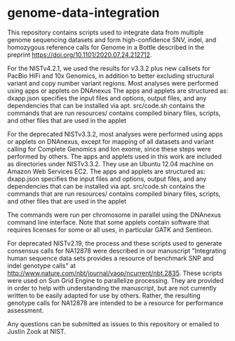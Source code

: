 genome-data-integration
=======================

This repository contains scripts used to integrate data from multiple genome sequencing datasets and form high-confidence SNV, indel, and homozygous reference calls for Genome in a Bottle described in the preprint https://doi.org/10.1101/2020.07.24.212712.

For the NISTv4.2.1, we used the results for v3.3.2 plus new callsets for PacBio HiFi and 10x Genomics, in addition to better excluding structural variant and copy number variant regions. Most analyses were performed using apps or applets on DNAnexus The apps and applets are structured as:
dxapp.json specifies the input files and options, output files, and any dependencies that can be installed via apt.
src/code.sh contains the commands that are run
resources/ contains compiled binary files, scripts, and other files that are used in the applet

For the deprecated NISTv3.3.2, most analyses were performed using apps or applets on DNAnexus, except for mapping of all datasets and variant calling for Complete Genomics and Ion exome, since these steps were performed by others.  The apps and applets used in this work are included as directories under NISTv3.3.2.   They use an Ubuntu 12.04 machine on Amazon Web Services EC2.  The apps and applets are structured as:
dxapp.json specifies the input files and options, output files, and any dependencies that can be installed via apt.
src/code.sh contains the commands that are run
resources/ contains compiled binary files, scripts, and other files that are used in the applet

The commands were run per chromosome in parallel using the DNAnexus command line interface.  Note that some applets contain software that requires licenses for some or all uses, in particular GATK and Sentieon.

For deprecated NISTv2.19, the process and these scripts used to generate consensus calls for NA12878 were described in our manuscript "Integrating human sequence data sets provides a resource of benchmark SNP and indel genotype calls" at http://www.nature.com/nbt/journal/vaop/ncurrent/nbt.2835.  These scripts were used on Sun Grid Engine to parallelize processing.  They are provided in order to help with understanding the manuscript, but are not currently written to be easily adapted for use by others.  Rather, the resulting genotype calls for NA12878 are intended to be a resource for performance assessment.

Any questions can be submitted as issues to this repository or emailed to Justin Zook at NIST.